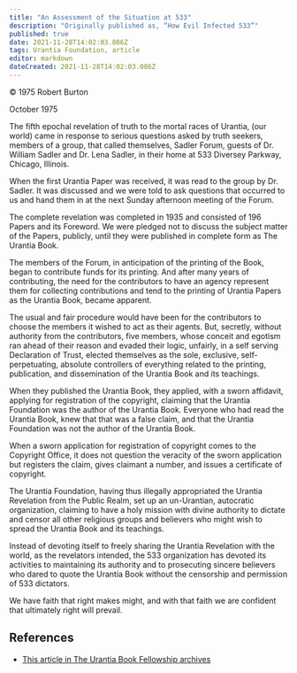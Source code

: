 ```yaml
---
title: "An Assessment of the Situation at 533"
description: "Originally published as, “How Evil Infected 533”"
published: true
date: 2021-11-28T14:02:03.086Z
tags: Urantia Foundation, article
editor: markdown
dateCreated: 2021-11-28T14:02:03.086Z
---
```


<p class="v-card v-sheet theme--light grey lighten-3 px-2">© 1975 Robert Burton</p>

October 1975

The fifth epochal revelation of truth to the mortal races of Urantia, (our world) came in response to serious questions asked by truth seekers, members of a group, that called themselves, Sadler Forum, guests of Dr. William Sadler and Dr. Lena Sadler, in their home at 533 Diversey Parkway, Chicago, Illinois.

When the first Urantia Paper was received, it was read to the group by Dr. Sadler. It was discussed and we were told to ask questions that occurred to us and hand them in at the next Sunday afternoon meeting of the Forum.

The complete revelation was completed in 1935 and consisted of 196 Papers and its Foreword. We were pledged not to discuss the subject matter of the Papers, publicly, until they were published in complete form as The Urantia Book.

The members of the Forum, in anticipation of the printing of the Book, began to contribute funds for its printing. And after many years of contributing, the need for the contributors to have an agency represent them for collecting contributions and tend to the printing of Urantia Papers as the Urantia Book, became apparent.

The usual and fair procedure would have been for the contributors to choose the members it wished to act as their agents. But, secretly, without authority from the contributors, five members, whose conceit and egotism ran ahead of their reason and evaded their logic, unfairly, in a self serving Declaration of Trust, elected themselves as the sole, exclusive, self-perpetuating, absolute controllers of everything related to the printing, publication, and dissemination of the Urantia Book and its teachings.

When they published the Urantia Book, they applied, with a sworn affidavit, applying for registration of the copyright, claiming that the Urantia Foundation was the author of the Urantia Book. Everyone who had read the Urantia Book, knew that that was a false claim, and that the Urantia Foundation was not the author of the Urantia Book.

When a sworn application for registration of copyright comes to the Copyright Office, it does not question the veracity of the sworn application but registers the claim, gives claimant a number, and issues a certificate of copyright.

The Urantia Foundation, having thus illegally appropriated the Urantia Revelation from the Public Realm, set up an un-Urantian, autocratic organization, claiming to have a holy mission with divine authority to dictate and censor all other religious groups and believers who might wish to spread the Urantia Book and its teachings.

Instead of devoting itself to freely sharing the Urantia Revelation with the world, as the revelators intended, the 533 organization has devoted its activities to maintaining its authority and to prosecuting sincere believers who dared to quote the Urantia Book without the censorship and permission of 533 dictators.

We have faith that right makes might, and with that faith we are confident that ultimately right will prevail.

## References

* [This article in The Urantia Book Fellowship archives](https://archive.urantiabook.org/archive/history/doc072.htm)